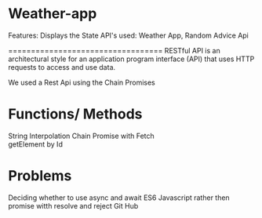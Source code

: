 # Weather-app 

Features: Displays the State 
API's used: Weather App, Random Advice Api


==================================
RESTful API is an architectural style for an application program interface (API) that uses HTTP requests to access and use data. 
 
 We used a Rest Api using the Chain Promises
 
 Functions/ Methods
 ============= 
 
 String Interpolation
 Chain Promise with Fetch  
 getElement by Id 
 

Problems 
========= 
Deciding whether to use async and await ES6 Javascript rather then promise witth resolve and reject
Git Hub 
